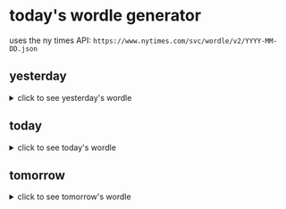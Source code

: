 # today's wordle generator

uses the ny times API: `https://www.nytimes.com/svc/wordle/v2/YYYY-MM-DD.json`

## yesterday

<details>
    <summary>click to see yesterday's wordle</summary>

    green

</details>

## today

<details>
    <summary>click to see today's wordle</summary>

    sassy

</details>

## tomorrow

<details>
    <summary>click to see tomorrow's wordle</summary>

    sight

</details>
